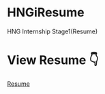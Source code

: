 # HNGiResume
HNG Internship Stage1(Resume)
# View Resume :point_down:
[Resume](https://demiladeore.github.io/HNGiResume/)
